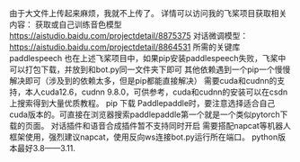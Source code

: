 由于大文件上传起来麻烦，我就不上传了。
详情可以访问我的飞桨项目获取相关内容：
获取或自己训练音色模型  https://aistudio.baidu.com/projectdetail/8875375
对话微调模型： https://aistudio.baidu.com/projectdetail/8864531
所需的关键库paddlespeech 也在上述飞桨项目中，如果pip安装paddlespeech失败，飞桨中可以打包下载，并放到和bot.py同一文件夹下即可
其他依赖遇到一个pip一个慢慢解决即可（涉及到的依赖太多，但是pip都能直接解决）
需要cuda和cudnn的支持，本人cuda12.6，cudnn 9.8.0，可供参考，cuda和cudnn的安装可以在csdn上搜索得到大量优质教程。
pip 下载 Paddlepaddle时，要注意选择适合自己cuda版本的。可直接在浏览器搜索paddlepaddle第一个就是一个类似pytorch下载的页面。
对话插件和语音合成插件暂不支持同时开启
需要搭配napcat等机器人框架使用，强烈建议napcat，使用反向ws连接bot.py运行所在端口。
python版本最好3.8——3.11.
